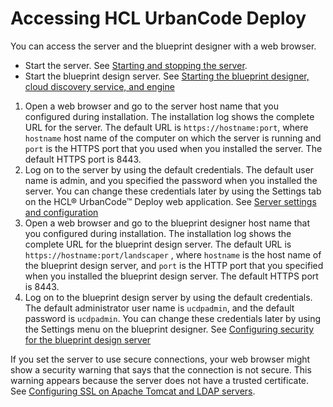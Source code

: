 # Accessing HCL UrbanCode Deploy

You can access the server and the blueprint designer with a web browser.

-   Start the server. See [Starting and stopping the server](run_server.md).
-   Start the blueprint design server. See [Starting the blueprint designer, cloud discovery service, and engine](start_patterns.md#)

1.   Open a web browser and go to the server host name that you configured during installation. The installation log shows the complete URL for the server. The default URL is `https://hostname:port`, where `hostname` host name of the computer on which the server is running and `port` is the HTTPS port that you used when you installed the server. The default HTTPS port is 8443.
2.   Log on to the server by using the default credentials. The default user name is admin, and you specified the password when you installed the server. You can change these credentials later by using the Settings tab on the HCL® UrbanCode™ Deploy web application. See [Server settings and configuration](../../com.ibm.udeploy.doc/topics/settings_ch.md) 
3.   Open a web browser and go to the blueprint designer host name that you configured during installation. The installation log shows the complete URL for the blueprint design server. The default URL is `https://hostname:port/landscaper` , where `hostname` is the host name of the blueprint design server, and `port` is the HTTP port that you specified when you installed the blueprint design server. The default HTTPS port is 8443.
4.   Log on to the blueprint design server by using the default credentials. The default administrator user name is `ucdpadmin`, and the default password is `ucdpadmin`. You can change these credentials later by using the Settings menu on the blueprint designer. See [Configuring security for the blueprint design server](../../com.ibm.udeploy.admin.doc/topics/security_ov.md) 

If you set the server to use secure connections, your web browser might show a security warning that says that the connection is not secure. This warning appears because the server does not have a trusted certificate. See [Configuring SSL on Apache Tomcat and LDAP servers](../../com.ibm.udeploy.doc/topics/ssl_config.md).

